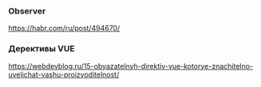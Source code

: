 ### Observer
https://habr.com/ru/post/494670/
###  Дерективы VUE
https://webdevblog.ru/15-obyazatelnyh-direktiv-vue-kotorye-znachitelno-uvelichat-vashu-proizvoditelnost/
